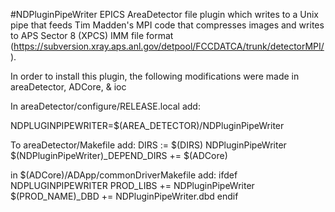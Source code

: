 #NDPluginPipeWriter
EPICS AreaDetector file plugin which writes to a Unix pipe that feeds Tim 
Madden's MPI code that compresses images and writes to APS Sector 8 (XPCS) 
IMM file format 
(https://subversion.xray.aps.anl.gov/detpool/FCCDATCA/trunk/detectorMPI/).

In order to install this plugin, the following modifications were made in
areaDetector, ADCore, & ioc

In areaDetector/configure/RELEASE.local add:

NDPLUGINPIPEWRITER=$(AREA_DETECTOR)/NDPluginPipeWriter

To areaDetector/Makefile add:
DIRS := $(DIRS) NDPluginPipeWriter
$(NDPluginPipeWriter)_DEPEND_DIRS += $(ADCore)

in $(ADCore)/ADApp/commonDriverMakefile add:
ifdef NDPLUGINPIPEWRITER
  PROD_LIBS             += NDPluginPipeWriter
  $(PROD_NAME)_DBD      += NDPluginPipeWriter.dbd
endif

